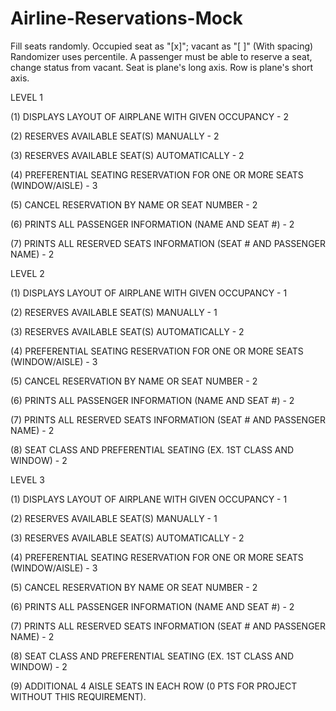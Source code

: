 # Airline-Reservations-Mock

Fill seats randomly.
Occupied seat as "[x]"; vacant as "[ ]" (With spacing)
Randomizer uses percentile.
A passenger must be able to reserve a seat, change status from vacant.
Seat is plane's long axis. Row is plane's short axis.


LEVEL 1

(1) DISPLAYS LAYOUT OF AIRPLANE WITH GIVEN OCCUPANCY - 2

(2) RESERVES AVAILABLE SEAT(S) MANUALLY - 2

(3) RESERVES AVAILABLE SEAT(S) AUTOMATICALLY - 2

(4) PREFERENTIAL SEATING RESERVATION FOR ONE OR MORE SEATS (WINDOW/AISLE) - 3

(5) CANCEL RESERVATION BY NAME OR SEAT NUMBER - 2

(6) PRINTS ALL PASSENGER INFORMATION (NAME AND SEAT #) - 2

(7) PRINTS ALL RESERVED SEATS INFORMATION (SEAT # AND PASSENGER NAME) - 2


 
 
LEVEL 2

(1) DISPLAYS LAYOUT OF AIRPLANE WITH GIVEN OCCUPANCY - 1

(2) RESERVES AVAILABLE SEAT(S) MANUALLY - 1

(3) RESERVES AVAILABLE SEAT(S) AUTOMATICALLY - 2

(4) PREFERENTIAL SEATING RESERVATION FOR ONE OR MORE SEATS (WINDOW/AISLE) - 3

(5) CANCEL RESERVATION BY NAME OR SEAT NUMBER - 2

(6) PRINTS ALL PASSENGER INFORMATION (NAME AND SEAT #) - 2

(7) PRINTS ALL RESERVED SEATS INFORMATION (SEAT # AND PASSENGER NAME) - 2

(8) SEAT CLASS AND PREFERENTIAL SEATING (EX. 1ST CLASS AND WINDOW) - 2
 
 
LEVEL 3

(1) DISPLAYS LAYOUT OF AIRPLANE WITH GIVEN OCCUPANCY - 1

(2) RESERVES AVAILABLE SEAT(S) MANUALLY - 1

(3) RESERVES AVAILABLE SEAT(S) AUTOMATICALLY - 2

(4) PREFERENTIAL SEATING RESERVATION FOR ONE OR MORE SEATS (WINDOW/AISLE) - 3

(5) CANCEL RESERVATION BY NAME OR SEAT NUMBER - 2

(6) PRINTS ALL PASSENGER INFORMATION (NAME AND SEAT #) - 2

(7) PRINTS ALL RESERVED SEATS INFORMATION (SEAT # AND PASSENGER NAME) - 2

(8) SEAT CLASS AND PREFERENTIAL SEATING (EX. 1ST CLASS AND WINDOW) - 2

(9) ADDITIONAL 4 AISLE SEATS IN EACH ROW (0 PTS  FOR PROJECT WITHOUT THIS REQUIREMENT).
